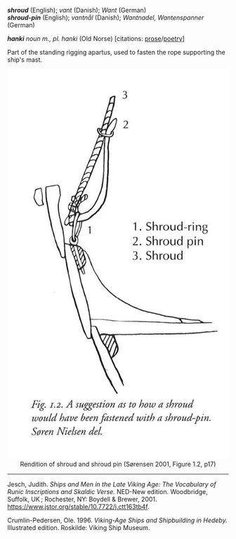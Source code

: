 **_shroud_** (English); _vant_ (Danish); _Want_ (German)  
**_shroud-pin_** (English); _vantnål_ (Danish); _Wantnadel, Wantenspanner_ (German)  


_**hanki** noun m., pl. hanki_ (Old Norse) [citations: [prose](https://onp.ku.dk/onp/onp.php?o31397)/[poetry](https://lexiconpoeticum.org/m.php?p=lemma&i=31926)]

  Part of the standing rigging apartus, used to fasten the rope supporting the ship's mast.    

<div align="center">
  
  ![oar from Gokstad ship](../images/ShroudFastening_Ladby.png)  
  Rendition of shroud and shroud pin (Sørensen 2001, Figure 1.2, p17)

</div>

   

---

  Jesch, Judith. _Ships and Men in the Late Viking Age: The Vocabulary of Runic Inscriptions and Skaldic Verse._ NED-New edition. Woodbridge, Suffolk, UK ; Rochester, NY: 
Boydell & Brewer, 2001. https://www.jstor.org/stable/10.7722/j.ctt163tb4f.


  Crumlin-Pedersen, Ole. 1996. _Viking-Age Ships and Shipbuilding in Hedeby._ Illustrated edition. Roskilde: Viking Ship Museum.


